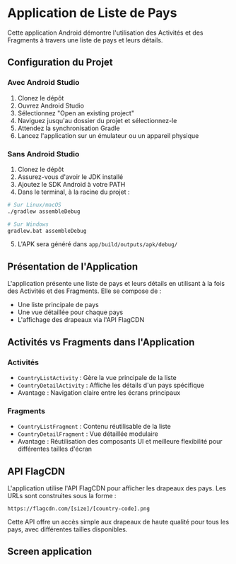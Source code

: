 # Application de Liste de Pays

Cette application Android démontre l'utilisation des Activités et des Fragments à travers une liste de pays et leurs détails.

## Configuration du Projet

### Avec Android Studio

1. Clonez le dépôt
2. Ouvrez Android Studio
3. Sélectionnez "Open an existing project"
4. Naviguez jusqu'au dossier du projet et sélectionnez-le
5. Attendez la synchronisation Gradle
6. Lancez l'application sur un émulateur ou un appareil physique

### Sans Android Studio

1. Clonez le dépôt
2. Assurez-vous d'avoir le JDK installé
3. Ajoutez le SDK Android à votre PATH
4. Dans le terminal, à la racine du projet :
```bash
# Sur Linux/macOS
./gradlew assembleDebug

# Sur Windows
gradlew.bat assembleDebug
```
5. L'APK sera généré dans `app/build/outputs/apk/debug/`

## Présentation de l'Application

L'application présente une liste de pays et leurs détails en utilisant à la fois des Activités et des Fragments. Elle se compose de :

- Une liste principale de pays
- Une vue détaillée pour chaque pays
- L'affichage des drapeaux via l'API FlagCDN

## Activités vs Fragments dans l'Application

### Activités
- `CountryListActivity` : Gère la vue principale de la liste
- `CountryDetailActivity` : Affiche les détails d'un pays spécifique
- Avantage : Navigation claire entre les écrans principaux

### Fragments
- `CountryListFragment` : Contenu réutilisable de la liste
- `CountryDetailFragment` : Vue détaillée modulaire
- Avantage : Réutilisation des composants UI et meilleure flexibilité pour différentes tailles d'écran

## API FlagCDN

L'application utilise l'API FlagCDN pour afficher les drapeaux des pays. Les URLs sont construites sous la forme :
```
https://flagcdn.com/[size]/[country-code].png
```

Cette API offre un accès simple aux drapeaux de haute qualité pour tous les pays, avec différentes tailles disponibles.

## Screen application

